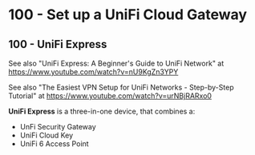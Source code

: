 # 100 - Set up a UniFi Cloud Gateway

## 100 - UniFi Express

See also "UniFi Express: A Beginner's Guide to UniFi Network" at https://www.youtube.com/watch?v=nU9KgZn3YPY

See also "The Easiest VPN Setup for UniFi Networks - Step-by-Step Tutorial" at https://www.youtube.com/watch?v=urNBjRARxo0

**UniFi Express** is a three-in-one device, that combines a:

- UnFi Security Gateway
- UniFi Cloud Key
- UniFi 6 Access Point
